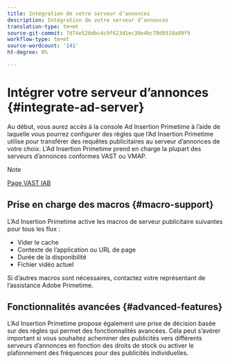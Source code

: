 ```yaml
---
title: Intégration de votre serveur d’annonces
description: Intégration de votre serveur d’annonces
translation-type: tm+mt
source-git-commit: 7d74e526dbc4c9f623d1ec30e4bc70d9318a89f9
workflow-type: tm+mt
source-wordcount: '141'
ht-degree: 0%

---
```



# Intégrer votre serveur d’annonces {#integrate-ad-server}

Au début, vous aurez accès à la console Ad Insertion Primetime à l’aide de laquelle vous pourrez configurer des règles que l’Ad Insertion Primetime utilise pour transférer des requêtes publicitaires au serveur d’annonces de votre choix. L’Ad Insertion Primetime prend en charge la plupart des serveurs d’annonces conformes VAST ou VMAP.

>[!NOTE]
>
>[Page VAST IAB](https://www.iab.com/guidelines/digital-video-ad-serving-template-vast)

## Prise en charge des macros {#macro-support}

L’Ad Insertion Primetime active les macros de serveur publicitaire suivantes pour tous les flux :

* Vider le cache
* Contexte de l’application ou URL de page
* Durée de la disponibilité
* Fichier vidéo actuel

<!--For technical information regarding specific ad servers or ad macros, see [Supported ad servers and macros](supported-ad-servers-and-macros.md).-->

Si d’autres macros sont nécessaires, contactez votre représentant de l’assistance Adobe Primetime.

## Fonctionnalités avancées {#advanced-features}

L’Ad Insertion Primetime propose également une prise de décision basée sur des règles qui permet des fonctionnalités avancées. Cela peut s’avérer important si vous souhaitez acheminer des publicités vers différents serveurs d’annonces en fonction des droits de stock ou activer le plafonnement des fréquences pour des publicités individuelles. <!--For more information, see [Advanced Features](route-ads-based-on-rules.md).-->
